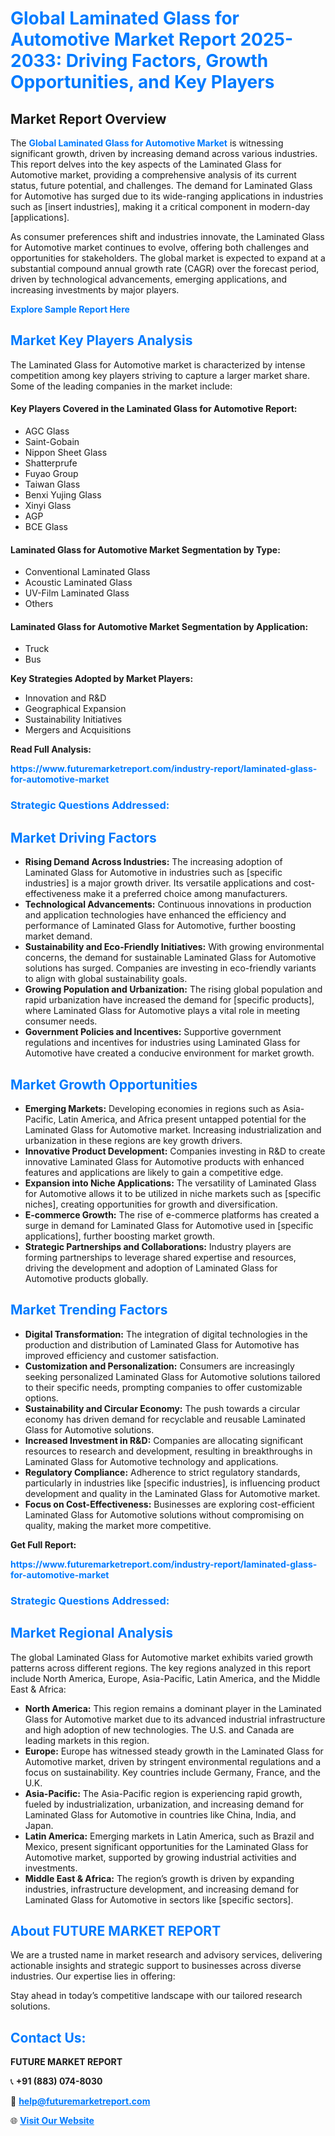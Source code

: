 <h1 style="color: #007BFF;">Global Laminated Glass for Automotive Market Report 2025-2033: Driving Factors, Growth Opportunities, and Key Players</h1>

<section id="overview">
<h2>Market Report Overview</h2>
<p>The <a href="https://www.futuremarketreport.com/industry-report/laminated-glass-for-automotive-market" style="color: #007BFF; text-decoration: none;"><strong>Global Laminated Glass for Automotive Market</strong></a> is witnessing significant growth, driven by increasing demand across various industries. This report delves into the key aspects of the Laminated Glass for Automotive market, providing a comprehensive analysis of its current status, future potential, and challenges. The demand for Laminated Glass for Automotive has surged due to its wide-ranging applications in industries such as [insert industries], making it a critical component in modern-day [applications].</p>
<p>As consumer preferences shift and industries innovate, the Laminated Glass for Automotive market continues to evolve, offering both challenges and opportunities for stakeholders. The global market is expected to expand at a substantial compound annual growth rate (CAGR) over the forecast period, driven by technological advancements, emerging applications, and increasing investments by major players.</p>
</section>

<section id="overview">
<p><a href="https://www.futuremarketreport.com/request-sample/reportId=28697" style="color: #007BFF; text-decoration: none;"><strong>Explore Sample Report Here</strong></a></p>
</section>

<section id="key-players">
<h2 style="color: #007BFF;">Market Key Players Analysis</h2>
<p>The Laminated Glass for Automotive market is characterized by intense competition among key players striving to capture a larger market share. Some of the leading companies in the market include:</p>
<h4>Key Players Covered in the Laminated Glass for Automotive Report:</h4>
<ul><li>AGC Glass</li><li>Saint-Gobain</li><li>Nippon Sheet Glass</li><li>Shatterprufe</li><li>Fuyao Group</li><li>Taiwan Glass</li><li>Benxi Yujing Glass</li><li>Xinyi Glass</li><li>AGP</li><li>BCE Glass</li></ul>
<h4>Laminated Glass for Automotive Market Segmentation by Type:</h4>
<ul><li>Conventional Laminated Glass</li><li>Acoustic Laminated Glass</li><li>UV-Film Laminated Glass</li><li>Others</li></ul>

<h4>Laminated Glass for Automotive Market Segmentation by Application:</h4>
<ul><li>Truck</li><li>Bus</li></ul>
<p><strong>Key Strategies Adopted by Market Players:</strong></p>
<ul>
<li>Innovation and R&D</li>
<li>Geographical Expansion</li>
<li>Sustainability Initiatives</li>
<li>Mergers and Acquisitions</li>
</ul>
</section>

<section>
<p><strong>Read Full Analysis: </strong></p><a href="https://www.futuremarketreport.com/industry-report/laminated-glass-for-automotive-market" style="color: #007BFF; text-decoration: none;"><strong>https://www.futuremarketreport.com/industry-report/laminated-glass-for-automotive-market</strong></a>
<h3 style="color: #007BFF;">Strategic Questions Addressed:</h3>
</section>

<section id="driving-factors">
<h2 style="color: #007BFF;">Market Driving Factors</h2>
<ul>
<li><strong>Rising Demand Across Industries:</strong> The increasing adoption of Laminated Glass for Automotive in industries such as [specific industries] is a major growth driver. Its versatile applications and cost-effectiveness make it a preferred choice among manufacturers.</li>
<li><strong>Technological Advancements:</strong> Continuous innovations in production and application technologies have enhanced the efficiency and performance of Laminated Glass for Automotive, further boosting market demand.</li>
<li><strong>Sustainability and Eco-Friendly Initiatives:</strong> With growing environmental concerns, the demand for sustainable Laminated Glass for Automotive solutions has surged. Companies are investing in eco-friendly variants to align with global sustainability goals.</li>
<li><strong>Growing Population and Urbanization:</strong> The rising global population and rapid urbanization have increased the demand for [specific products], where Laminated Glass for Automotive plays a vital role in meeting consumer needs.</li>
<li><strong>Government Policies and Incentives:</strong> Supportive government regulations and incentives for industries using Laminated Glass for Automotive have created a conducive environment for market growth.</li>
</ul>
</section>

<section id="growth-opportunities">
<h2 style="color: #007BFF;">Market Growth Opportunities</h2>
<ul>
<li><strong>Emerging Markets:</strong> Developing economies in regions such as Asia-Pacific, Latin America, and Africa present untapped potential for the Laminated Glass for Automotive market. Increasing industrialization and urbanization in these regions are key growth drivers.</li>
<li><strong>Innovative Product Development:</strong> Companies investing in R&D to create innovative Laminated Glass for Automotive products with enhanced features and applications are likely to gain a competitive edge.</li>
<li><strong>Expansion into Niche Applications:</strong> The versatility of Laminated Glass for Automotive allows it to be utilized in niche markets such as [specific niches], creating opportunities for growth and diversification.</li>
<li><strong>E-commerce Growth:</strong> The rise of e-commerce platforms has created a surge in demand for Laminated Glass for Automotive used in [specific applications], further boosting market growth.</li>
<li><strong>Strategic Partnerships and Collaborations:</strong> Industry players are forming partnerships to leverage shared expertise and resources, driving the development and adoption of Laminated Glass for Automotive products globally.</li>
</ul>
</section>

<section id="trending-factors">
<h2 style="color: #007BFF;">Market Trending Factors</h2>
<ul>
<li><strong>Digital Transformation:</strong> The integration of digital technologies in the production and distribution of Laminated Glass for Automotive has improved efficiency and customer satisfaction.</li>
<li><strong>Customization and Personalization:</strong> Consumers are increasingly seeking personalized Laminated Glass for Automotive solutions tailored to their specific needs, prompting companies to offer customizable options.</li>
<li><strong>Sustainability and Circular Economy:</strong> The push towards a circular economy has driven demand for recyclable and reusable Laminated Glass for Automotive solutions.</li>
<li><strong>Increased Investment in R&D:</strong> Companies are allocating significant resources to research and development, resulting in breakthroughs in Laminated Glass for Automotive technology and applications.</li>
<li><strong>Regulatory Compliance:</strong> Adherence to strict regulatory standards, particularly in industries like [specific industries], is influencing product development and quality in the Laminated Glass for Automotive market.</li>
<li><strong>Focus on Cost-Effectiveness:</strong> Businesses are exploring cost-efficient Laminated Glass for Automotive solutions without compromising on quality, making the market more competitive.</li>
</ul>
</section>

<section>
<p><strong>Get Full Report: </strong></p><a href="https://www.futuremarketreport.com/industry-report/laminated-glass-for-automotive-market" style="color: #007BFF; text-decoration: none;"><strong>https://www.futuremarketreport.com/industry-report/laminated-glass-for-automotive-market</strong></a>
<h3 style="color: #007BFF;">Strategic Questions Addressed:</h3>
</section>


<section id="regional-analysis">
<h2 style="color: #007BFF;">Market Regional Analysis</h2>
<p>The global Laminated Glass for Automotive market exhibits varied growth patterns across different regions. The key regions analyzed in this report include North America, Europe, Asia-Pacific, Latin America, and the Middle East & Africa:</p>
<ul>
<li><strong>North America:</strong> This region remains a dominant player in the Laminated Glass for Automotive market due to its advanced industrial infrastructure and high adoption of new technologies. The U.S. and Canada are leading markets in this region.</li>
<li><strong>Europe:</strong> Europe has witnessed steady growth in the Laminated Glass for Automotive market, driven by stringent environmental regulations and a focus on sustainability. Key countries include Germany, France, and the U.K.</li>
<li><strong>Asia-Pacific:</strong> The Asia-Pacific region is experiencing rapid growth, fueled by industrialization, urbanization, and increasing demand for Laminated Glass for Automotive in countries like China, India, and Japan.</li>
<li><strong>Latin America:</strong> Emerging markets in Latin America, such as Brazil and Mexico, present significant opportunities for the Laminated Glass for Automotive market, supported by growing industrial activities and investments.</li>
<li><strong>Middle East & Africa:</strong> The region’s growth is driven by expanding industries, infrastructure development, and increasing demand for Laminated Glass for Automotive in sectors like [specific sectors].</li>
</ul>
</section>

<footer>
<h2 style="color: #007BFF;">About FUTURE MARKET REPORT</h2>
<p>We are a trusted name in market research and advisory services, delivering actionable insights and strategic support to businesses across diverse industries. Our expertise lies in offering:</p>

<p>Stay ahead in today’s competitive landscape with our tailored research solutions.</p>

<h2 style="color: #007BFF;">Contact Us:</h2>
<p><strong>FUTURE MARKET REPORT</strong></p>
<p>📞 <strong>+91 (883) 074-8030</strong></p>
<p>📧 <strong><a href="mailto:help@futuremarketreport.com" style="color: #007BFF;">help@futuremarketreport.com</a></strong></p>
<p>🌐 <strong><a href="https://www.futuremarketreport.com/" style="color: #007BFF;">Visit Our Website</a></strong></p>
</footer>